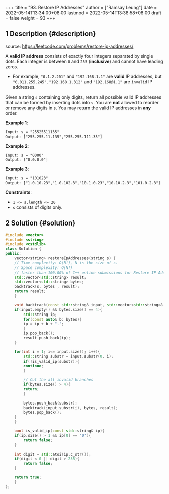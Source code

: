 +++
title = "93. Restore IP Addresses"
author = ["Ramsay Leung"]
date = 2022-05-14T13:34:00+08:00
lastmod = 2022-05-14T13:38:58+08:00
draft = false
weight = 93
+++

## <span class="section-num">1</span> Description {#description}

source: <https://leetcode.com/problems/restore-ip-addresses/>

A **valid IP address** consists of exactly four integers separated by single dots. Each integer is between `0` and `255` (**inclusive**) and cannot have leading zeros.

-   For example, `"0.1.2.201"` and `"192.168.1.1"` are **valid** IP addresses, but `"0.011.255.245"`, `"192.168.1.312"` and `"192.168@1.1"` are `invalid` IP addresses.

Given a string `s` containing only digits, return all possible valid IP addresses that can be formed by inserting dots into `s`. You are **not** allowed to reorder or remove any digits in `s`. You may return the valid IP addresses in **any** order.

**Example 1**:

```text
Input: s = "25525511135"
Output: ["255.255.11.135","255.255.111.35"]
```

**Example 2**:

```text
Input: s = "0000"
Output: ["0.0.0.0"]
```

**Example 3**:

```text
Input: s = "101023"
Output: ["1.0.10.23","1.0.102.3","10.1.0.23","10.10.2.3","101.0.2.3"]
```

**Constraints**:

-   `1 <= s.length <= 20`
-   `s` consists of digits only.


## <span class="section-num">2</span> Solution {#solution}

```C++
#include <vector>
#include <string>
#include <cstdlib>
class Solution {
public:
    vector<string> restoreIpAddresses(string s) {
	// Time complexity: O(N!), N is the size of s.
	// Space complexity: O(N!)
	// faster than 100.00% of C++ online submissions for Restore IP Addresses
	std::vector<std::string> result;
	std::vector<std::string> bytes;
	backtrack(s, bytes , result);
	return result;
    }

    void backtrack(const std::string& input, std::vector<std::string>& bytes, std::vector<std::string>& result){
	if(input.empty() && bytes.size() == 4){
	    std::string ip;
	    for(const auto& b: bytes){
		ip = ip + b + ".";
	    }
	    ip.pop_back();
	    result.push_back(ip);
	}

	for(int i = 1; i<= input.size(); i++){
	    std::string substr = input.substr(0, i);
	    if(!is_valid_ip(substr)){
		continue;
	    }

	    // Cut the all invalid branches
	    if(bytes.size() > 4){
		return;
	    }

	    bytes.push_back(substr);
	    backtrack(input.substr(i), bytes, result);
	    bytes.pop_back();
	}
    }

    bool is_valid_ip(const std::string& ip){
	if(ip.size() > 1 && ip[0] == '0'){
	    return false;
	}

	int digit = std::atoi(ip.c_str());
	if(digit < 0 || digit > 255){
	    return false;
	}

	return true;
    }
};
```
